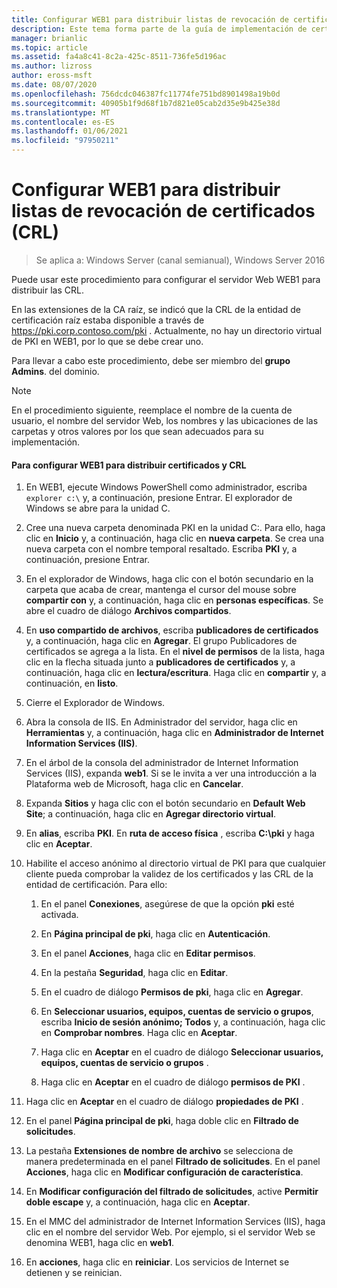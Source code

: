 ```yaml
---
title: Configurar WEB1 para distribuir listas de revocación de certificados (CRL)
description: Este tema forma parte de la guía de implementación de certificados de servidor para las implementaciones cableadas e inalámbricas de 802.1 X
manager: brianlic
ms.topic: article
ms.assetid: fa4a8c41-8c2a-425c-8511-736fe5d196ac
ms.author: lizross
author: eross-msft
ms.date: 08/07/2020
ms.openlocfilehash: 756dcdc046387fc11774fe751bd8901498a19b0d
ms.sourcegitcommit: 40905b1f9d68f1b7d821e05cab2d35e9b425e38d
ms.translationtype: MT
ms.contentlocale: es-ES
ms.lasthandoff: 01/06/2021
ms.locfileid: "97950211"
---
```

# <a name="configure-web1-to-distribute-certificate-revocation-lists-crls"></a>Configurar WEB1 para distribuir listas de revocación de certificados (CRL)

>Se aplica a: Windows Server (canal semianual), Windows Server 2016

Puede usar este procedimiento para configurar el servidor Web WEB1 para distribuir las CRL.

En las extensiones de la CA raíz, se indicó que la CRL de la entidad de certificación raíz estaba disponible a través de https://pki.corp.contoso.com/pki . Actualmente, no hay un directorio virtual de PKI en WEB1, por lo que se debe crear uno.

Para llevar a cabo este procedimiento, debe ser miembro del **grupo Admins**. del dominio.

> [!NOTE]
> En el procedimiento siguiente, reemplace el nombre de la cuenta de usuario, el nombre del servidor Web, los nombres y las ubicaciones de las carpetas y otros valores por los que sean adecuados para su implementación.

#### <a name="to-configure-web1-to-distribute-certificates-and-crls"></a>Para configurar WEB1 para distribuir certificados y CRL

1.  En WEB1, ejecute Windows PowerShell como administrador, escriba `explorer c:\` y, a continuación, presione Entrar. El explorador de Windows se abre para la unidad C.

2.  Cree una nueva carpeta denominada PKI en la unidad C:. Para ello, haga clic en **Inicio** y, a continuación, haga clic en **nueva carpeta**. Se crea una nueva carpeta con el nombre temporal resaltado. Escriba **PKI** y, a continuación, presione Entrar.

3.  En el explorador de Windows, haga clic con el botón secundario en la carpeta que acaba de crear, mantenga el cursor del mouse sobre **compartir con** y, a continuación, haga clic en **personas específicas**. Se abre el cuadro de diálogo **Archivos compartidos**.

4.  En **uso compartido de archivos**, escriba **publicadores de certificados** y, a continuación, haga clic en **Agregar**. El grupo Publicadores de certificados se agrega a la lista. En el **nivel de permisos** de la lista, haga clic en la flecha situada junto a **publicadores de certificados** y, a continuación, haga clic en **lectura/escritura**. Haga clic en **compartir** y, a continuación, en **listo**.

5.  Cierre el Explorador de Windows.

6.  Abra la consola de IIS. En Administrador del servidor, haga clic en **Herramientas** y, a continuación, haga clic en **Administrador de Internet Information Services (IIS)**.

7.  En el árbol de la consola del administrador de Internet Information Services (IIS), expanda **web1**. Si se le invita a ver una introducción a la Plataforma web de Microsoft, haga clic en **Cancelar**.

8.  Expanda **Sitios** y haga clic con el botón secundario en **Default Web Site**; a continuación, haga clic en **Agregar directorio virtual**.

9. En **alias**, escriba **PKI**. En **ruta de acceso física** , escriba **C:\pki** y haga clic en **Aceptar**.

10. Habilite el acceso anónimo al directorio virtual de PKI para que cualquier cliente pueda comprobar la validez de los certificados y las CRL de la entidad de certificación. Para ello:

    1.  En el panel **Conexiones**, asegúrese de que la opción **pki** esté activada.

    2.  En **Página principal de pki**, haga clic en **Autenticación**.

    3.  En el panel **Acciones**, haga clic en **Editar permisos**.

    4.  En la pestaña **Seguridad**, haga clic en **Editar**.

    5.  En el cuadro de diálogo **Permisos de pki**, haga clic en **Agregar**.

    6.  En **Seleccionar usuarios, equipos, cuentas de servicio o grupos**, escriba **Inicio de sesión anónimo; Todos** y, a continuación, haga clic en **Comprobar nombres**. Haga clic en **Aceptar**.

    7.  Haga clic en **Aceptar** en el cuadro de diálogo **Seleccionar usuarios, equipos, cuentas de servicio o grupos** .

    8.  Haga clic en **Aceptar** en el cuadro de diálogo **permisos de PKI** .

11. Haga clic en **Aceptar** en el cuadro de diálogo **propiedades de PKI** .

12. En el panel **Página principal de pki**, haga doble clic en **Filtrado de solicitudes**.

13. La pestaña **Extensiones de nombre de archivo** se selecciona de manera predeterminada en el panel **Filtrado de solicitudes**. En el panel **Acciones**, haga clic en **Modificar configuración de característica**.

14. En **Modificar configuración del filtrado de solicitudes**, active **Permitir doble escape** y, a continuación, haga clic en **Aceptar**.

15. En el MMC del administrador de Internet Information Services (IIS), haga clic en el nombre del servidor Web. Por ejemplo, si el servidor Web se denomina WEB1, haga clic en **web1**.

16. En **acciones**, haga clic en **reiniciar**. Los servicios de Internet se detienen y se reinician.


